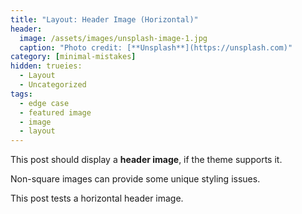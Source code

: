 ```yaml
---
title: "Layout: Header Image (Horizontal)"
header:
  image: /assets/images/unsplash-image-1.jpg
  caption: "Photo credit: [**Unsplash**](https://unsplash.com)"
category: [minimal-mistakes]
hidden: trueies:
  - Layout
  - Uncategorized
tags:
  - edge case
  - featured image
  - image
  - layout
---
```


This post should display a **header image**, if the theme supports it.

Non-square images can provide some unique styling issues.

This post tests a horizontal header image.
<!--stackedit_data:
eyJoaXN0b3J5IjpbLTI5MDgyMDI0NSw4MjYwMDg5NDRdfQ==
-->
